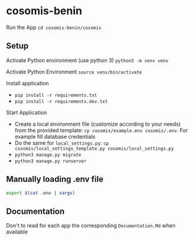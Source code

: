 # cosomis-benin

Run the App
`cd cosomis-benin/cosomis`

## Setup

Activate Python environment (use python 3)
`python3 -m venv venv`

Activate Python Environment
`source venv/bin/activate`

Install application

- `pip install -r requirements.txt`
- `pip install -r requirements.dev.txt`

Start Application

- Create a local environment file (customize according to your needs) from the provided template: `cp cosomis/example.env cosomis/.env`. For example fill database credentials
- Do the same for `local_settings.py`: `cp cosomis/local_settings_template.py cosomis/local_settings.py`
- `python3 manage.py migrate`
- `python3 manage.py runserver`

## Manually loading .env file

```bash
export $(cat .env | xargs)
```

## Documentation

Don't to read for each app the corresponding `Documentation.Md` when 
available
